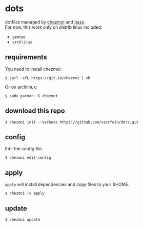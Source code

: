 # dots
dotfiles managed by [chezmoi](https://www.chezmoi.io/) and [pass](https://www.passwordstore.org/).  
For now, this work only on distrib linux included:
+ `gentoo`
+ `archlinux`

## requirements
You need to install chezmoi:

    $ curl -sfL https://git.io/chezmoi | sh

Or on archlinux:

    $ sudo pacman -S chezmoi

## download this repo

    $ chezmoi init --verbose https://github.com/szorfein/dots.git

## config
Edit the config file.

    $ chezmoi edit-config

## apply
`apply` will install dependencies and copy files to your $HOME.

    $ chezmoi -v apply

## update

    $ chezmoi update
